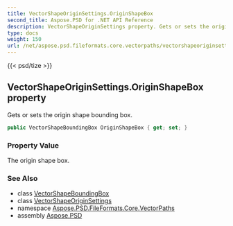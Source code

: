 ```yaml
---
title: VectorShapeOriginSettings.OriginShapeBox
second_title: Aspose.PSD for .NET API Reference
description: VectorShapeOriginSettings property. Gets or sets the origin shape bounding box
type: docs
weight: 150
url: /net/aspose.psd.fileformats.core.vectorpaths/vectorshapeoriginsettings/originshapebox/
---
```

{{< psd/tize >}}
## VectorShapeOriginSettings.OriginShapeBox property

Gets or sets the origin shape bounding box.

```csharp
public VectorShapeBoundingBox OriginShapeBox { get; set; }
```

### Property Value

The origin shape box.

### See Also

* class [VectorShapeBoundingBox](../../vectorshapeboundingbox/)
* class [VectorShapeOriginSettings](../)
* namespace [Aspose.PSD.FileFormats.Core.VectorPaths](../../vectorshapeoriginsettings/)
* assembly [Aspose.PSD](../../../)


